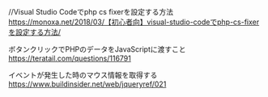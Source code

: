//Visual Studio Codeでphp cs fixerを設定する方法
https://monoxa.net/2018/03/【初心者向】visual-studio-codeでphp-cs-fixerを設定する方法/


ボタンクリックでPHPのデータをJavaScriptに渡すこと
https://teratail.com/questions/116791


イベントが発生した時のマウス情報を取得する
https://www.buildinsider.net/web/jqueryref/021
